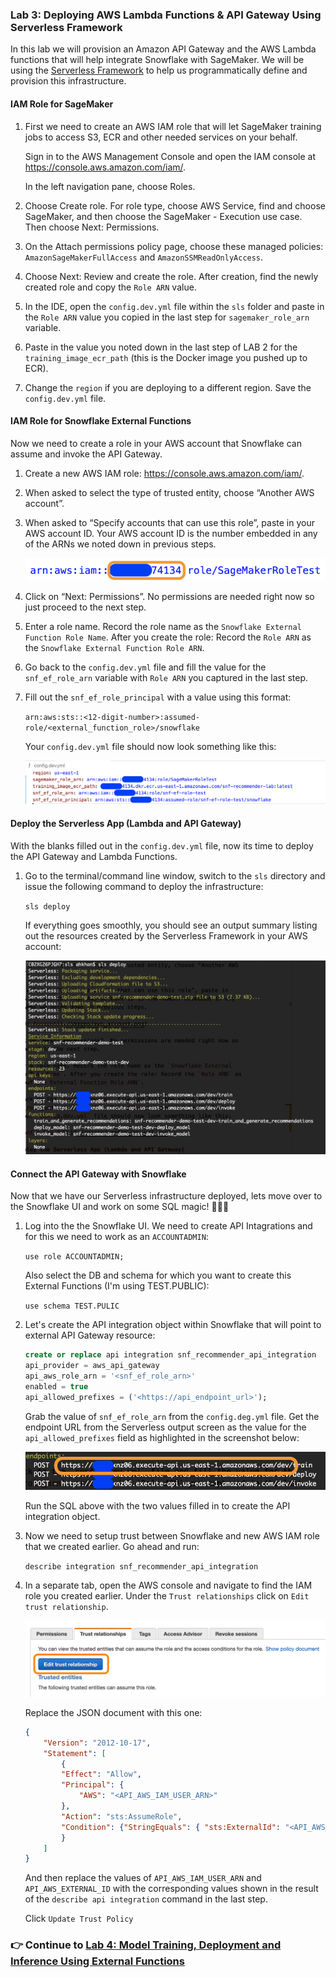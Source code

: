### Lab 3: Deploying AWS Lambda Functions & API Gateway Using Serverless Framework

In this lab we will provision an Amazon API Gateway and the AWS Lambda functions that will help integrate Snowflake with SageMaker. We will be using the [Serverless Framework](https://serverless.com) to help us programmatically define and provision this infrastructure.

#### IAM Role for SageMaker

1. First we need to create an AWS IAM role that will let SageMaker training jobs to access S3, ECR and other needed services on your behalf.

    Sign in to the AWS Management Console and open the IAM console at https://console.aws.amazon.com/iam/.

    In the left navigation pane, choose Roles.

2. Choose Create role. For role type, choose AWS Service, find and choose SageMaker, and then choose the SageMaker - Execution use case. Then choose Next: Permissions.

3. On the Attach permissions policy page, choose these managed policies:  `AmazonSageMakerFullAccess` and `AmazonSSMReadOnlyAccess`.

4. Choose Next: Review and create the role. After creation, find the newly created role and copy the `Role ARN` value.

5. In the IDE, open the `config.dev.yml` file within the `sls` folder and paste in the `Role ARN` value you copied in the last step for `sagemaker_role_arn` variable.

6. Paste in the value you noted down in the last step of LAB 2 for the `training_image_ecr_path` (this is the Docker image you pushed up to ECR).

7. Change the `region` if you are deploying to a different region. Save the `config.dev.yml` file.

#### IAM Role for Snowflake External Functions

Now we need to create a role in your AWS account that Snowflake can assume and invoke the API Gateway.

1. Create a new AWS IAM role: https://console.aws.amazon.com/iam/.

2. When asked to select the type of trusted entity, choose “Another AWS account”.

3. When asked to “Specify accounts that can use this role”, paste in your AWS account ID. Your AWS account ID is the number embedded in any of the ARNs we noted down in previous steps.

    ![AWS Account](./images/aws_account.png)

4. Click on “Next: Permissions”. No permissions are needed right now so just proceed to the next step.

5. Enter a role name. Record the role name as the `Snowflake External Function Role Name`. After you create the role: Record the `Role ARN` as the `Snowflake External Function Role ARN`.

6. Go back to the `config.dev.yml` file and fill the value for the `snf_ef_role_arn` variable with `Role ARN` you captured in the last step.

7. Fill out the `snf_ef_role_principal` with a value using this format:

    `arn:aws:sts::<12-digit-number>:assumed-role/<external_function_role>/snowflake` 

    Your `config.dev.yml` file should now look something like this:

    ![Config Dev YAML](./images/config_dev_yml.png)

#### Deploy the Serverless App (Lambda and API Gateway)

With the blanks filled out in the `config.dev.yml` file, now its time to deploy the API Gateway and Lambda Functions.

1. Go to the terminal/command line window, switch to the `sls` directory and issue the following command to deploy the infrastructure:

    `sls deploy`

    If everything goes smoothly, you should see an output summary listing out the resources created by the Serverless Framework in your AWS account:

    ![Serverless Output](./images/sls_output.png)

#### Connect the API Gateway with Snowflake

Now that we have our Serverless infrastructure deployed, lets move over to the Snowflake UI and work on some SQL magic! 🧙🏼‍♀️

1. Log into the the Snowflake UI. We need to create API Intagrations and for this we need to work as an `ACCOUNTADMIN`:

    `use role ACCOUNTADMIN;`

    Also select the DB and schema for which you want to create this External Functions (I'm using TEST.PUBLIC):

    `use schema TEST.PULIC`

2. Let's create the API integration object within Snowflake that will point to external API Gateway resource:

    ```sql
    create or replace api integration snf_recommender_api_integration
    api_provider = aws_api_gateway
    api_aws_role_arn = '<snf_ef_role_arn>'
    enabled = true
    api_allowed_prefixes = ('<https://api_endpoint_url>');
    ```

    Grab the value of `snf_ef_role_arn` from the `config.deg.yml` file. Get the endpoint URL from the Serverless output screen as the value for the `api_allowed_prefixes` field as highlighted in the screenshot below:

    ![api_allowed_prefixes](./images/api_endpoint.png)

    Run the SQL above with the two values filled in to create the API integration object.

3. Now we need to setup trust between Snowflake and new AWS IAM role that we created earlier. Go ahead and run:

    `describe integration snf_recommender_api_integration`

4. In a separate tab, open the AWS console and navigate to find the IAM role you created earlier. Under the `Trust relationships` click on `Edit trust relationship`.

    ![Edit trust](./images/edit_trust.png)

    Replace the JSON document with this one:

    ```json
    {
        "Version": "2012-10-17",
        "Statement": [
            {
            "Effect": "Allow",
            "Principal": {
                "AWS": "<API_AWS_IAM_USER_ARN>"
            },
            "Action": "sts:AssumeRole",
            "Condition": {"StringEquals": { "sts:ExternalId": "<API_AWS_EXTERNAL_ID>" }}
            }
        ]
    }
    ```

    And then replace the values of `API_AWS_IAM_USER_ARN` and `API_AWS_EXTERNAL_ID` with the corresponding values shown in the result of the `describe api integration` command in the last step.

    Click `Update Trust Policy`

### 👉 Continue to [Lab 4: Model Training, Deployment and Inference Using External Functions](LAB4.md)



